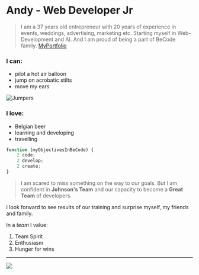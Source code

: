 # Andy - Web Developer Jr

> I am a 37 years old entrepreneur with 20 years of experience in events, weddings, advertising, marketing etc. Starting myself in Web-Development and AI. And I am proud of being a part of BeCode family.  [MyPortfolio](http://www.cyberdesign.be/2020/andriy/Portfolio/)

### I can:

- pilot a hot air balloon
- jump on acrobatic stilts
- move my ears

![Jumpers](https://www.joogleberry.com/wp-content/uploads/2017/06/3-Cirque-Circus-Life-1.jpg)

### I love:
- Belgian beer
- learning and developing
- travelling 

```JavaScript
function (myObjectivesInBeCode) {
    2 code;
    2 develop;
    2 create;
}
```

> I am scared to miss something on the way to our goals. But I am confident in **Johnson's Team** and our capacity to become a **Great Team** of developers. 

I look forward to see results of our training and surprise myself, my friends and family. 

In a *team* I value:
1. Team Spirit
2. Enthusiasm
3. Hunger for wins
---
![](https://media.giphy.com/media/C3FangwuYVrIHPp0EB/giphy.gif)

